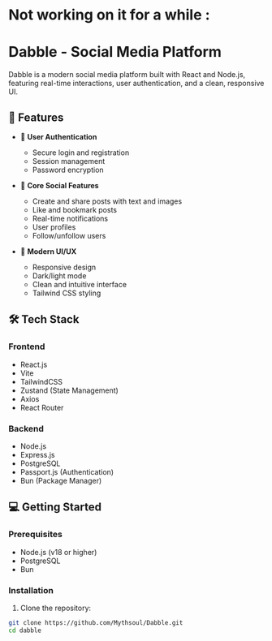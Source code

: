 
# Not working on it for a while  : 

# Dabble - Social Media Platform

Dabble is a modern social media platform built with React and Node.js, featuring real-time interactions, user authentication, and a clean, responsive UI.


## 🌟 Features

- 🔐 **User Authentication**
  - Secure login and registration
  - Session management
  - Password encryption

- 📱 **Core Social Features**
  - Create and share posts with text and images
  - Like and bookmark posts
  - Real-time notifications
  - User profiles
  - Follow/unfollow users

- 🎨 **Modern UI/UX**
  - Responsive design
  - Dark/light mode
  - Clean and intuitive interface
  - Tailwind CSS styling

## 🛠 Tech Stack

### Frontend
- React.js
- Vite
- TailwindCSS
- Zustand (State Management)
- Axios
- React Router

### Backend
- Node.js
- Express.js
- PostgreSQL
- Passport.js (Authentication)
- Bun (Package Manager)

## 💻 Getting Started

### Prerequisites
- Node.js (v18 or higher)
- PostgreSQL
- Bun

### Installation

1. Clone the repository:
```bash
git clone https://github.com/Mythsoul/Dabble.git
cd dabble